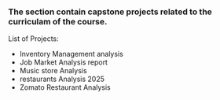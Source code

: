 ### The section contain capstone projects related to the curriculam of the course.

List of Projects:
* Inventory Management analysis
* Job Market Analysis report
* Music store Analysis
* restaurants Analysis 2025
* Zomato Restaurant Analysis
